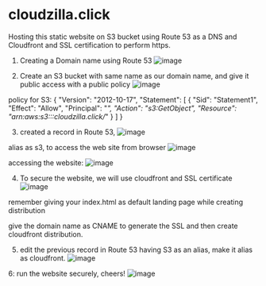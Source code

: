 # cloudzilla.click
Hosting this static website on S3 bucket using Route 53 as a DNS and Cloudfront and SSL certification to perform https.

1. Creating a Domain name using Route 53
![image](https://user-images.githubusercontent.com/70505201/226093505-5b281467-0d85-42cf-a29e-2d38b25ed51c.png)


2. Create an S3 bucket with same name as our domain name, and give it public access with a public policy
![image](https://user-images.githubusercontent.com/70505201/226092447-6a10fe2c-f25c-4190-9092-066ef3aaae59.png)

policy for S3:
{
    "Version": "2012-10-17",
    "Statement": [
        {
            "Sid": "Statement1",
            "Effect": "Allow",
            "Principal": "*",
            "Action": "s3:GetObject",
            "Resource": "arn:aws:s3:::cloudzilla.click/*"
        }
    ]
}


3. created a record in Route 53, 
![image](https://user-images.githubusercontent.com/70505201/226092244-ef9fdccd-c9e6-4dad-af72-a5a35e4fd4b9.png)

alias as s3, to access the web site from browser
![image](https://user-images.githubusercontent.com/70505201/226092677-25a52097-bc83-498b-8243-9d7705ce7a09.png)

accessing the website:
![image](https://user-images.githubusercontent.com/70505201/226092709-c0d7063a-7e81-49e1-877f-101910b8beb9.png)

4. To secure the website, we will use cloudfront and SSL certificate
![image](https://user-images.githubusercontent.com/70505201/226092733-de7387e3-4e5e-40c5-b6cb-703b11dbfe87.png)

remember giving your index.html as default landing page while creating distribution

give the domain name as CNAME to generate the SSL and then create cloudfront distribution.

5. edit the previous record in Route 53 having S3 as an alias, make it alias as cloudfront.
![image](https://user-images.githubusercontent.com/70505201/226092870-3348eaa0-d328-4a5a-b3ad-d33fd7dd6e5d.png)

6: run  the website securely, cheers!
![image](https://user-images.githubusercontent.com/70505201/226093417-448534ae-f5d3-4d2f-a109-3b6a1a66a2db.png)
